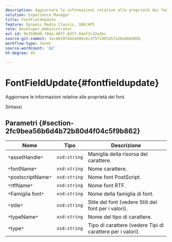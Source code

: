 ```yaml
---
description: Aggiornare le informazioni relative alle proprietà dei font.
solution: Experience Manager
title: FontFieldUpdate
feature: Dynamic Media Classic, SDK/API
role: Developer,Administrator
exl-id: 9e7b90d6-78da-48ff-8dff-9def3c32e3bc
source-git-commit: 1ec8b59f442eb96c6c3f5f1405d57a38a86bd056
workflow-type: tm+mt
source-wordcount: '62'
ht-degree: 8%

---
```


# FontFieldUpdate{#fontfieldupdate}

Aggiornare le informazioni relative alle proprietà dei font.

Sintassi

## Parametri {#section-2fc9bea56b6d4b72b80d4f04c5f9b862}

| Nome | Tipo | Descrizione |
|---|---|---|
| `*`assetHandle`*` | `xsd:string` | Maniglia della risorsa del carattere. |
| `*`fontName`*` | `xsd:string` | Nome carattere. |
| `*`postscriptName`*` | `xsd:string` | Nome font PostScript. |
| `*`rtfName`*` | `xsd:string` | Nome font RTF. |
| `*`Famiglia font`*` | `xsd:string` | Nome della famiglia di font. |
| `*`stile`*` | `xsd:string` | Stile del font (vedere Stili del font per i valori). |
| `*`typeName`*` | `xsd:string` | Nome del tipo di carattere. |
| `*`type`*` | `xsd:string` | Tipo di carattere (vedere Tipi di carattere per i valori). |
